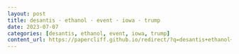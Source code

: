 ```yaml
---
layout: post
title: desantis · ethanol · event · iowa · trump
date: 2023-07-07
categories: [desantis, ethanol, event, iowa, trump]
content_url: https://papercliff.github.io/redirect/?q=desantis+ethanol+event+iowa+trump&tbs=cdr:1,cd_min:7/6/2023,cd_max:7/8/2023
---
```

